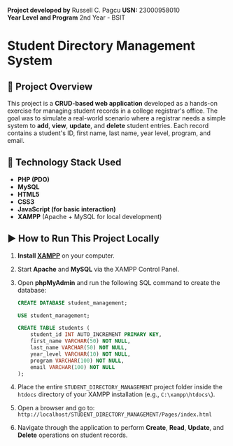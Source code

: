 **Project developed by** Russell C. Pagcu 
**USN:** 23000958010  
**Year Level and Program** 2nd Year - BSIT

# Student Directory Management System

## 📖 Project Overview

This project is a **CRUD-based web application** developed as a hands-on exercise for managing student records in a college registrar's office. The goal was to simulate a real-world scenario where a registrar needs a simple system to **add**, **view**, **update**, and **delete** student entries. Each record contains a student's ID, first name, last name, year level, program, and email.

## 🧰 Technology Stack Used

- **PHP (PDO)**
- **MySQL**
- **HTML5**
- **CSS3**
- **JavaScript (for basic interaction)**
- **XAMPP** (Apache + MySQL for local development)

## ▶️ How to Run This Project Locally

1. **Install [XAMPP](https://www.apachefriends.org/index.html)** on your computer.
2. Start **Apache** and **MySQL** via the XAMPP Control Panel.
3. Open **phpMyAdmin** and run the following SQL command to create the database:

    ```sql
    CREATE DATABASE student_management;

    USE student_management;

    CREATE TABLE students (
        student_id INT AUTO_INCREMENT PRIMARY KEY,
        first_name VARCHAR(50) NOT NULL,
        last_name VARCHAR(50) NOT NULL,
        year_level VARCHAR(10) NOT NULL,
        program VARCHAR(100) NOT NULL,
        email VARCHAR(100) NOT NULL
    );
    ```

4. Place the entire `STUDENT_DIRECTORY_MANAGEMENT` project folder inside the `htdocs` directory of your XAMPP installation (e.g., `C:\xampp\htdocs\`).
5. Open a browser and go to:  
   `http://localhost/STUDENT_DIRECTORY_MANAGEMENT/Pages/index.html`
6. Navigate through the application to perform **Create**, **Read**, **Update**, and **Delete** operations on student records.
